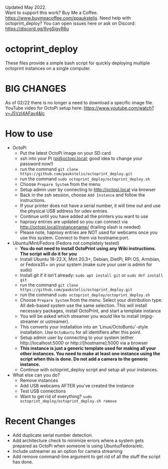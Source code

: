 Updated May 2022.  
Want to support this work? Buy Me a Coffee. https://www.buymeacoffee.com/ppaukstelis.
Need help with octoprint_deploy? You can open issues here or ask on Discord: https://discord.gg/6vgSjgvR6u
# octoprint_deploy
These files provide a simple bash script for quickly deploying multiple octoprint instances on a single computer.
# BIG CHANGES
As of 02/22 there is no longer a need to download a specific image file.
YouTube video for OctoPi setup here: https://www.youtube.com/watch?v=J5VzI4AFav4&lc
# How to use
* OctoPi
  * Put the latest OctoPi image on your SD card
  * ssh into your Pi (pi@octopi.local; good idea to change your password now!)
  * run the command `git clone https://github.com/paukstelis/octoprint_deploy.git`
  * run the command `sudo octoprint_deploy/octoprint_deploy.sh`
  * Choose `Prepare System` from the menu
  * Setup admin user by connecting to http://octopi.local via browser
  * Back in the ssh session, choose `Add Instance` and follow the instructions.
  * If your printer does not have a serial number, it will time out and use the physical USB address for udev entries.
  * Continue until you have added all the printers you want to use
  * haproxy entries are updated so you can connect via http://octopi.local/instancename/ (trailing slash is needed)
  * Please note, haproxy entries are NOT used for webcams once you use this system. Connect to them via hostname:port.
* Ubuntu/Mint/Fedora (Fedora not completely tested)
  * __You do not need to install OctoPrint using any Wiki instructions. The script will do it for you__
  * Install Ubuntu 18-22.X, Mint 20.3+, Debian, DietPi, RPi OS, Armbian, or Fedora35+ on your system (make sure your user is admin for sudo)
  * Install git if it isn't already: `sudo apt install git` or `sudo dnf install git`
  * run the command `git clone https://github.com/paukstelis/octoprint_deploy.git`
  * run the command `sudo octoprint_deploy/octoprint_deploy.sh`
  * Choose `Prepare System` from the menu. Select your distribution type. All deb-based system use the same selection. This will install necessary packages, install OctoPrint, and start a template instance
  * You will be asked which streamer you would like to install (mjpg-streamer or ustreamer).
  * This converts your installation into an 'Linux/OctoBuntu'-style installation. Use `OctoBuntu` for all identifiers after this point.
  * Setup admin user by connecting to your system (either http://localhost:5000 or http://[hostname]:5000 via a browser
  * __This instance is just a generic template used for making all your other instances. You need to make at least one instance using the script when this is done. Do not add a camera to the generic instance.__
  * Continue with octoprint_deploy script and setup all your instances.
* What else can you do?
  * Remove instances
  * Add USB webcams AFTER you've created the instance
  * Test USB connections
  * Want to get rid of everything? `sudo octoprint_deploy/octoprint_deploy.sh remove`
# Recent Changes
* Add duplicate serial number detection.
* Add architecture check to minimize errors where a system gets prepared as OctoPi when someone is using Ubuntu/Fedora/etc.
* Include ustreamer as an option for camera streaming
* Add remove command-line argument to get rid of all the stuff the script has done.

